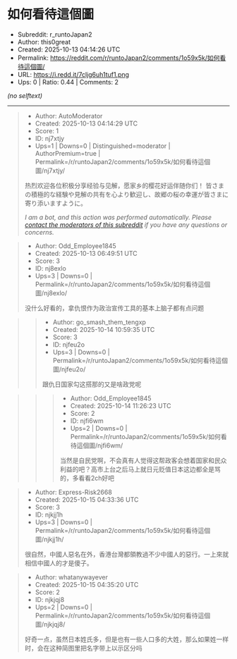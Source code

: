 # 如何看待這個圖

- Subreddit: r_runtoJapan2
- Author: this0great
- Created: 2025-10-13 04:14:26 UTC
- Permalink: https://reddit.com/r/runtoJapan2/comments/1o59x5k/如何看待這個圖/
- URL: https://i.redd.it/7cljg6uh1tuf1.png
- Ups: 0 | Ratio: 0.44 | Comments: 2

_(no selftext)_

---

> - Author: AutoModerator
> - Created: 2025-10-13 04:14:29 UTC
> - Score: 1
> - ID: nj7xtjy
> - Ups=1 | Downs=0 | Distinguished=moderator | AuthorPremium=true | Permalink=/r/runtoJapan2/comments/1o59x5k/如何看待這個圖/nj7xtjy/
>
> 热烈欢迎各位积极分享经验与见解，愿家乡的樱花好运伴随你们！
> 皆さまの積極的な経験や見解の共有を心より歓迎し、故郷の桜の幸運が皆さまに寄り添いますように。
> 
> *I am a bot, and this action was performed automatically. Please [contact the moderators of this subreddit](/message/compose/?to=/r/runtoJapan2) if you have any questions or concerns.*

> - Author: Odd_Employee1845
> - Created: 2025-10-13 06:49:51 UTC
> - Score: 3
> - ID: nj8exlo
> - Ups=3 | Downs=0 | Permalink=/r/runtoJapan2/comments/1o59x5k/如何看待這個圖/nj8exlo/
>
> 没什么好看的，拿仇恨作为政治宣传工具的基本上脑子都有点问题

>> - Author: go_smash_them_tengxp
>> - Created: 2025-10-14 10:59:35 UTC
>> - Score: 3
>> - ID: njfeu2o
>> - Ups=3 | Downs=0 | Permalink=/r/runtoJapan2/comments/1o59x5k/如何看待這個圖/njfeu2o/
>>
>> 跟仇日国家勾这搭那的又是啥政党呢

>>> - Author: Odd_Employee1845
>>> - Created: 2025-10-14 11:26:23 UTC
>>> - Score: 2
>>> - ID: njfi6wm
>>> - Ups=2 | Downs=0 | Permalink=/r/runtoJapan2/comments/1o59x5k/如何看待這個圖/njfi6wm/
>>>
>>> 当然是自民党啊，不会真有人觉得这帮政客会想着国家和民众利益的吧？高市上台之后马上就日元贬值日本这边都全是骂的，多看看2ch好吧

> - Author: Express-Risk2668
> - Created: 2025-10-15 04:33:36 UTC
> - Score: 3
> - ID: njkjj1h
> - Ups=3 | Downs=0 | Permalink=/r/runtoJapan2/comments/1o59x5k/如何看待這個圖/njkjj1h/
>
> 很自然，中國人惡名在外，香港台灣都領教過不少中國人的惡行。一上來就相信中國人的才是傻子。

> - Author: whatanywayever
> - Created: 2025-10-15 04:35:20 UTC
> - Score: 2
> - ID: njkjqj8
> - Ups=2 | Downs=0 | Permalink=/r/runtoJapan2/comments/1o59x5k/如何看待這個圖/njkjqj8/
>
> 好奇一点，虽然日本姓氏多，但是也有一些人口多的大姓，那么如果姓一样时，会在这种简图里把名字带上以示区分吗
